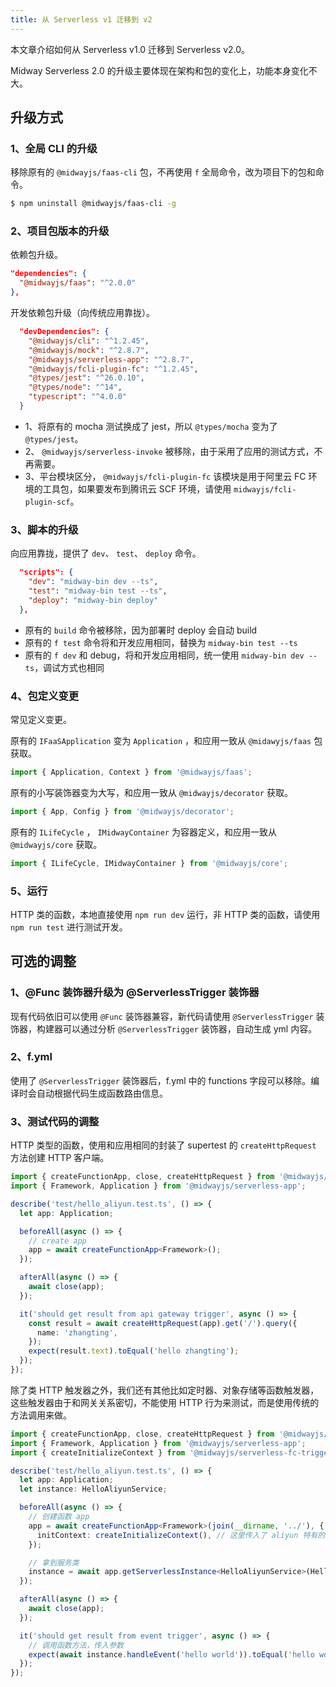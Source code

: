 ```yaml
---
title: 从 Serverless v1 迁移到 v2
---
```


本文章介绍如何从 Serverless v1.0 迁移到 Serverless v2.0。

Midway Serverless 2.0 的升级主要体现在架构和包的变化上，功能本身变化不大。

## 升级方式

### 1、全局 CLI 的升级

移除原有的 `@midwayjs/faas-cli` 包，不再使用 `f` 全局命令，改为项目下的包和命令。

```bash
$ npm uninstall @midwayjs/faas-cli -g
```

### 2、项目包版本的升级

依赖包升级。

```json
"dependencies": {
  "@midwayjs/faas": "^2.0.0"
},
```

开发依赖包升级（向传统应用靠拢）。

```json
  "devDependencies": {
    "@midwayjs/cli": "^1.2.45",
    "@midwayjs/mock": "^2.8.7",
    "@midwayjs/serverless-app": "^2.8.7",
    "@midwayjs/fcli-plugin-fc": "^1.2.45",
    "@types/jest": "^26.0.10",
    "@types/node": "^14",
    "typescript": "^4.0.0"
  }
```

- 1、将原有的 mocha 测试换成了 jest，所以 `@types/mocha` 变为了 `@types/jest`。
- 2、 `@midwayjs/serverless-invoke` 被移除，由于采用了应用的测试方式，不再需要。
- 3、平台模块区分， `@midwayjs/fcli-plugin-fc` 该模块是用于阿里云 FC 环境的工具包，如果要发布到腾讯云 SCF 环境，请使用 `midwayjs/fcli-plugin-scf`。

### 3、脚本的升级

向应用靠拢，提供了 `dev`、 `test`、 `deploy` 命令。

```json
  "scripts": {
    "dev": "midway-bin dev --ts",
    "test": "midway-bin test --ts",
    "deploy": "midway-bin deploy"
  },
```

- 原有的 `build` 命令被移除，因为部署时 deploy 会自动 build
- 原有的 `f test` 命令将和开发应用相同，替换为 `midway-bin test --ts`
- 原有的 `f dev` 和 debug，将和开发应用相同，统一使用 `midway-bin dev --ts`，调试方式也相同

### 4、包定义变更

常见定义变更。

原有的 `IFaaSApplication` 变为 `Application` ，和应用一致从 `@midawyjs/faas` 包获取。

```typescript
import { Application, Context } from '@midwayjs/faas';
```

原有的小写装饰器变为大写，和应用一致从 `@midwayjs/decorator` 获取。

```typescript
import { App, Config } from '@midwayjs/decorator';
```

原有的 `ILifeCycle` ， `IMidwayContainer` 为容器定义，和应用一致从 `@midwayjs/core` 获取。

```typescript
import { ILifeCycle, IMidwayContainer } from '@midwayjs/core';
```

### 5、运行

HTTP 类的函数，本地直接使用 `npm run dev` 运行，非 HTTP 类的函数，请使用 `npm run test` 进行测试开发。

## 可选的调整

### 1、@Func 装饰器升级为 @ServerlessTrigger 装饰器

现有代码依旧可以使用 `@Func` 装饰器兼容，新代码请使用 `@ServerlessTrigger` 装饰器，构建器可以通过分析 `@ServerlessTrigger` 装饰器，自动生成 yml 内容。

### 2、f.yml

使用了 `@ServerlessTrigger` 装饰器后，f.yml 中的 functions 字段可以移除。编译时会自动根据代码生成函数路由信息。

### 3、测试代码的调整

HTTP 类型的函数，使用和应用相同的封装了 supertest 的 `createHttpRequest` 方法创建 HTTP 客户端。

```typescript
import { createFunctionApp, close, createHttpRequest } from '@midwayjs/mock';
import { Framework, Application } from '@midwayjs/serverless-app';

describe('test/hello_aliyun.test.ts', () => {
  let app: Application;

  beforeAll(async () => {
    // create app
    app = await createFunctionApp<Framework>();
  });

  afterAll(async () => {
    await close(app);
  });

  it('should get result from api gateway trigger', async () => {
    const result = await createHttpRequest(app).get('/').query({
      name: 'zhangting',
    });
    expect(result.text).toEqual('hello zhangting');
  });
});
```

除了类 HTTP 触发器之外，我们还有其他比如定时器、对象存储等函数触发器，这些触发器由于和网关关系密切，不能使用 HTTP 行为来测试，而是使用传统的方法调用来做。

```typescript
import { createFunctionApp, close, createHttpRequest } from '@midwayjs/mock';
import { Framework, Application } from '@midwayjs/serverless-app';
import { createInitializeContext } from '@midwayjs/serverless-fc-trigger';

describe('test/hello_aliyun.test.ts', () => {
  let app: Application;
  let instance: HelloAliyunService;

  beforeAll(async () => {
    // 创建函数 app
    app = await createFunctionApp<Framework>(join(__dirname, '../'), {
      initContext: createInitializeContext(), // 这里传入了 aliyun 特有的初始化上下文数据
    });

    // 拿到服务类
    instance = await app.getServerlessInstance<HelloAliyunService>(HelloAliyunService);
  });

  afterAll(async () => {
    await close(app);
  });

  it('should get result from event trigger', async () => {
    // 调用函数方法，传入参数
    expect(await instance.handleEvent('hello world')).toEqual('hello world');
  });
});
```

